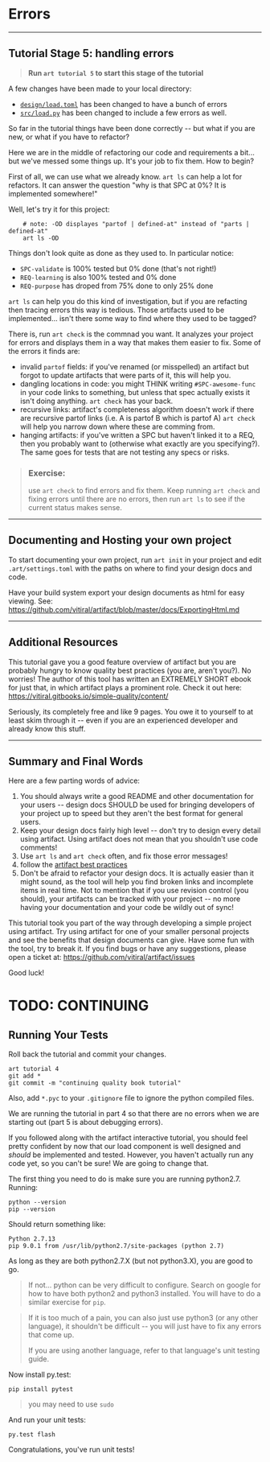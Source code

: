 # Errors

--------------------------------------------------
## Tutorial Stage 5: handling errors
> **Run `art tutorial 5` to start this stage of the tutorial**

A few changes have been made to your local directory:
 - [`design/load.toml`](load-2.toml) has been changed to have a bunch of errors
 - [`src/load.py`](load-2.py) has been changed to include a few errors as well.

So far in the tutorial things have been done correctly -- but what if you
are new, or what if you have to refactor?

Here we are in the middle of refactoring our code and requirements a bit... but
we've messed some things up. It's your job to fix them. How to begin?

First of all, we can use what we already know. `art ls` can help a lot for
refactors. It can answer the question "why is that SPC at 0%? It is implemented
somewhere!"

Well, let's try it for this project:

```
    # note: -OD displayes "partof | defined-at" instead of "parts | defined-at"
    art ls -OD
```

Things don't look quite as done as they used to. In particular notice:
- `SPC-validate` is 100% tested but 0% done (that's not right!)
- `REQ-learning` is also 100% tested and 0% done
- `REQ-purpose` has droped from 75% done to only 25% done

`art ls` can help you do this kind of investigation, but if you are refacting
then tracing errors this way is tedious. Those artifacts used to be
implemented... isn't there some way to find where they used to be tagged?

There is, run `art check` is the commnad you want. It analyzes your project for
errors and displays them in a way that makes them easier to fix. Some of the
errors it finds are:
 - invalid `partof` fields: if you've renamed (or misspelled) an artifact but
    forgot to update artifacts that were parts of it, this will help you.
 - dangling locations in code: you might THINK writing `#SPC-awesome-func`
    in your code links to something, but unless that spec actually exists
    it isn't doing anything. `art check` has your back.
 - recursive links: artifact's completeness algorithm doesn't work if there are
    recursive partof links (i.e. A is partof B which is partof A)
    `art check` will help you narrow down where these are comming from.
 - hanging artifacts: if you've written a SPC but haven't linked
    it to a REQ, then you probably want to (otherwise what exactly are you
    specifying?). The same goes for tests that are not testing any specs or
    risks.

> ### Exercise:
> use `art check` to find errors and fix them. Keep running
> `art check` and fixing errors until there are no errors, then run
> `art ls` to see if the current status makes sense.

--------------------------------------------------
## Documenting and Hosting your own project
To start documenting your own project, run `art init` in your project and
edit `.art/settings.toml` with the paths on where to find your
design docs and code.

Have your build system export your design documents as html for easy viewing.
See: https://github.com/vitiral/artifact/blob/master/docs/ExportingHtml.md

--------------------------------------------------
## Additional Resources

This tutorial gave you a good feature overview of artifact but you are probably
hungry to know quality best practices (you are, aren't you?). No worries!
The author of this tool has written an EXTREMELY SHORT ebook for just that, in
which artifact plays a prominent role. Check it out here:
    https://vitiral.gitbooks.io/simple-quality/content/

Seriously, its completely free and like 9 pages. You owe it to yourself to at
least skim through it -- even if you are an experienced developer and already
know this stuff.

--------------------------------------------------
## Summary and Final Words

Here are a few parting words of advice:

1. You should always write a good README and other documentation for your users
   -- design docs SHOULD be used for bringing developers of your project up
   to speed but they aren't the best format for general users.
2. Keep your design docs fairly high level -- don't try to design every detail
   using artifact. Using artifact does not mean that you shouldn't use code
   comments!
3. Use `art ls` and `art check` often, and fix those error messages!
4. follow the [artifact best practices][3]
5. Don't be afraid to refactor your design docs. It is actually easier than it
   might sound, as the tool will help you find broken links and incomplete
   items in real time. Not to mention that if you use revision control
   (you should), your artifacts can be tracked with your project -- no more
   having your documentation and your code be wildly out of sync!

This tutorial took you part of the way through developing a simple project
using artifact. Try using artifact for one of your smaller personal projects and
see the benefits that design documents can give. Have some fun with the tool,
try to break it. If you find bugs or have any suggestions, please open a ticket
at: https://github.com/vitiral/artifact/issues

Good luck!

[2]: http://wiki.openhatch.org/Flash_card_challenge
[3]: https://github.com/vitiral/artifact/blob/master/docs/BestPractices.md







# TODO: CONTINUING

## Running Your Tests

Roll back the tutorial and commit your changes.
```
art tutorial 4
git add *
git commit -m "continuing quality book tutorial"
```

Also, add `*.pyc` to your `.gitignore` file to ignore the python compiled files.

We are running the tutorial in part 4 so that there are no errors when we are
starting out (part 5 is about debugging errors).

If you followed along with the artifact interactive tutorial, you should feel
pretty confident by now that our load component is well designed and *should* be
implemented and tested. However, you haven't actually run any code yet, so you
can't be sure! We are going to change that.

The first thing you need to do is make sure you are running python2.7. Running:
```
python --version
pip --version
```

Should return something like:
```
Python 2.7.13
pip 9.0.1 from /usr/lib/python2.7/site-packages (python 2.7)
```

As long as they are both python2.7.X (but not python3.X), you are good to go.

> If not... python can be very difficult to configure.
> Search on google for how to have both python2 and python3 installed. You will
> have to do a similar exercise for `pip`.

> If it is too much of a pain, you can also just use python3 (or any other language),
> it shouldn't be difficult -- you will just have to fix any errors that come up.
>
> If you are using another language, refer to that language's unit testing guide.

Now install py.test:
```
pip install pytest
```
> you may need to use `sudo`

And run your unit tests:
```
py.test flash
```

Congratulations, you've run unit tests!

[2]: https://github.com/vitiral/artifact/blob/master/src/cmd/data/tutorial.md


